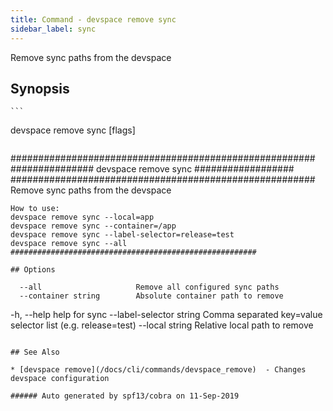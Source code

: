 ```yaml
---
title: Command - devspace remove sync
sidebar_label: sync
---
```



Remove sync paths from the devspace

## Synopsis


	```
devspace remove sync [flags]
```

```
#######################################################
	############### devspace remove sync ##################
	#######################################################
	Remove sync paths from the devspace

	How to use:
	devspace remove sync --local=app
	devspace remove sync --container=/app
	devspace remove sync --label-selector=release=test
	devspace remove sync --all
	#######################################################
```
## Options

```
      --all                     Remove all configured sync paths
      --container string        Absolute container path to remove
  -h, --help                    help for sync
      --label-selector string   Comma separated key=value selector list (e.g. release=test)
      --local string            Relative local path to remove
```

## See Also

* [devspace remove](/docs/cli/commands/devspace_remove)	 - Changes devspace configuration

###### Auto generated by spf13/cobra on 11-Sep-2019
